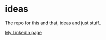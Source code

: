 # ideas
The repo for this and that, ideas and just stuff..

[My LinkedIn page](https://www.linkedin.com/in/stigskilbred/ "Visit me on LinkedIn")
